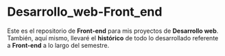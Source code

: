 # Desarrollo_web-Front_end
Este es el repositorio de **Front-end** para mis proyectos de **Desarrollo web**. <br />
También, aquí mismo, llevaré el **histórico** de todo lo desarrollado referente a **Front-end** a lo largo del semestre.
